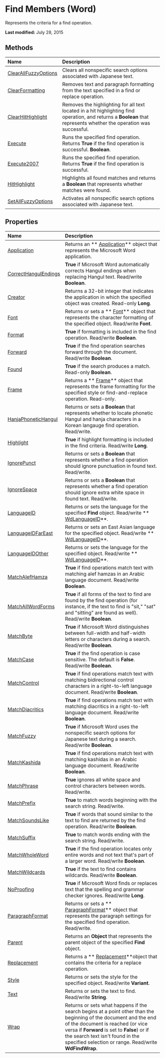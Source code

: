 
# Find Members (Word)
Represents the criteria for a find operation. 

 **Last modified:** July 28, 2015


## Methods



|**Name**|**Description**|
|:-----|:-----|
| [ClearAllFuzzyOptions](cf0b33a4-bfcc-36f9-e4b4-b98b3c628c0d.md)|Clears all nonspecific search options associated with Japanese text.|
| [ClearFormatting](9b25fb62-13e1-d953-90f2-57059221d820.md)|Removes text and paragraph formatting from the text specified in a find or replace operation.|
| [ClearHitHighlight](97f92034-3b22-c5dd-d2a6-194d54cb2ed4.md)|Removes the highlighting for all text located in a hit highlighting find operation, and returns a  **Boolean** that represents whether the operation was successful.|
| [Execute](3b607955-0e82-aa13-dad1-7a5069a57b9d.md)|Runs the specified find operation. Returns  **True** if the find operation is successful. **Boolean**.|
| [Execute2007](441de4b6-882c-e950-cafe-ee4463ef1007.md)|Runs the specified find operation. Returns  **True** if the find operation is successful.|
| [HitHighlight](11f6a7e5-7aba-a374-db39-327f6427364b.md)|Highlights all found matches and returns a  **Boolean** that represents whether matches were found.|
| [SetAllFuzzyOptions](3fb439eb-5f98-620e-0e16-5905a2b105c6.md)|Activates all nonspecific search options associated with Japanese text.|

## Properties



|**Name**|**Description**|
|:-----|:-----|
| [Application](59e59f08-683f-1b56-327e-5227f0dc26cf.md)|Returns an  ** [Application](d1cf6f8f-4e88-bf01-93b4-90a83f79cb44.md)** object that represents the Microsoft Word application.|
| [CorrectHangulEndings](814affac-ba96-7e93-6c58-6d063c15b79c.md)| **True** if Microsoft Word automatically corrects Hangul endings when replacing Hangul text. Read/write **Boolean**.|
| [Creator](e57d8133-a26e-2628-fe78-280a38f4ef7e.md)|Returns a 32-bit integer that indicates the application in which the specified object was created. Read-only  **Long**.|
| [Font](8a4e3cb0-5bfd-bcea-6eba-10dc21a0e4c0.md)|Returns or sets a  ** [Font](bc97f4df-fc81-d6c8-e99a-d50dc793b7ae.md)** object that represents the character formatting of the specified object. Read/write **Font**.|
| [Format](999041b0-e1eb-8155-405b-62475cb57f9d.md)| **True** if formatting is included in the find operation. Read/write **Boolean**.|
| [Forward](deacedde-ca81-6fa0-6a62-696163d8c52d.md)| **True** if the find operation searches forward through the document. Read/write **Boolean**.|
| [Found](c9a5d7ef-9df8-1439-248a-696c29fb01da.md)| **True** if the search produces a match. Read-only **Boolean**.|
| [Frame](66cfee6f-649c-cef9-1dee-d2a4a6de4a7a.md)|Returns a  ** [Frame](d36d3361-9e93-7dd9-b8c9-0ce503e03810.md)** object that represents the frame formatting for the specified style or find-and-replace operation. Read-only.|
| [HanjaPhoneticHangul](a08838e5-c9fd-661c-a2ed-d75507798fce.md)|Returns or sets a  **Boolean** that represents whether to locate phonetic Hangul and hanja characters in a Korean langauge find operation. Read/write.|
| [Highlight](75873be2-035e-ae93-1f5d-28e86d383a8c.md)| **True** if highlight formatting is included in the find criteria. Read/write **Long**.|
| [IgnorePunct](4270e497-58d0-5ab0-66f9-5f4e642eb964.md)|Returns or sets a  **Boolean** that represents whether a find operation should ignore punctuation in found text. Read/write.|
| [IgnoreSpace](79f67561-f100-dc10-758e-a9c3763c0cce.md)| Returns or sets a **Boolean** that represents whether a find operation should ignore extra white space in found text. Read/write.|
| [LanguageID](c3d74183-fc35-3e0f-2dfd-6c62aeec9f59.md)|Returns or sets the language for the specified  **Find** object. Read/write ** [WdLanguageID](9b3ef147-95f3-0eb6-db0c-0166fe7d2da2.md)**.|
| [LanguageIDFarEast](49d4d914-0640-0140-e550-99f522bc17d1.md)|Returns or sets an East Asian language for the specified object. Read/write  ** [WdLanguageID](9b3ef147-95f3-0eb6-db0c-0166fe7d2da2.md)**.|
| [LanguageIDOther](b36139ff-2c6d-60c5-aeda-f18525711524.md)|Returns or sets the language for the specified object. Read/write  ** [WdLanguageID](9b3ef147-95f3-0eb6-db0c-0166fe7d2da2.md)**.|
| [MatchAlefHamza](1023d28a-d6b7-658a-0fb2-e2f9bd11b457.md)| **True** if find operations match text with matching alef hamzas in an Arabic language document. Read/write **Boolean**.|
| [MatchAllWordForms](12244a30-2ddd-8de9-ff74-326c069e656b.md)| **True** if all forms of the text to find are found by the find operation (for instance, if the text to find is "sit," "sat" and "sitting" are found as well). Read/write **Boolean**.|
| [MatchByte](c7da111f-e3ea-dec9-8091-5ccd9cd63cc7.md)| **True** if Microsoft Word distinguishes between full-width and half-width letters or characters during a search. Read/write **Boolean**.|
| [MatchCase](c52c1512-9935-c8a4-4211-5b847771dbe9.md)| **True** if the find operation is case sensitive. The default is **False**. Read/write  **Boolean**.|
| [MatchControl](43d76f90-5b3f-db3b-15b0-98e87d8d8bc8.md)| **True** if find operations match text with matching bidirectional control characters in a right-to-left language document. Read/write **Boolean**.|
| [MatchDiacritics](db03ebc8-32d7-bdb4-e4fa-257045ecc48b.md)| **True** if find operations match text with matching diacritics in a right-to-left language document. Read/write **Boolean**.|
| [MatchFuzzy](7f3e2fb7-1485-a945-7161-e4ccc62e25e8.md)| **True** if Microsoft Word uses the nonspecific search options for Japanese text during a search. Read/write **Boolean**.|
| [MatchKashida](0806a135-2238-e33e-8d0f-b0788b40754c.md)| **True** if find operations match text with matching kashidas in an Arabic language document. Read/write **Boolean**.|
| [MatchPhrase](189d670e-941a-e737-1d3c-b054b716d400.md)| **True** ignores all white space and control characters between words. Read/write.|
| [MatchPrefix](6af7190a-2950-df5e-d78c-12ea3e60a357.md)| **True** to match words beginning with the search string. Read/write.|
| [MatchSoundsLike](81c341a7-40a8-7022-78d5-a8ed8ad407b1.md)| **True** if words that sound similar to the text to find are returned by the find operation. Read/write **Boolean**.|
| [MatchSuffix](e6af1ad2-7fc6-2565-3bf7-cd29dd15f28a.md)| **True** to match words ending with the search string. Read/write.|
| [MatchWholeWord](a4ce7e5f-c84b-b13a-e21c-14051a0f4a6a.md)| **True** if the find operation locates only entire words and not text that's part of a larger word. Read/write **Boolean**.|
| [MatchWildcards](d2aae410-691e-f718-b888-19e90372d18e.md)| **True** if the text to find contains wildcards. Read/write **Boolean**.|
| [NoProofing](4e13dab9-8bff-5615-c2c0-4d18a354c711.md)| **True** if Microsoft Word finds or replaces text that the spelling and grammar checker ignores. Read/write **Long**.|
| [ParagraphFormat](ae8bbbaa-700d-7469-30e4-f412e4a32e76.md)|Returns or sets a  ** [ParagraphFormat](712d754a-dc92-f1a3-531d-dfae74a42c23.md)** object that represents the paragraph settings for the specified find operation. Read/write.|
| [Parent](95500373-3f1b-81d6-39a0-30647fa4b07b.md)|Returns an  **Object** that represents the parent object of the specified **Find** object.|
| [Replacement](b0c728d6-4f2e-6c01-da95-ab59c79ce752.md)|Returns a  ** [Replacement](5d9615e4-f6ef-af5f-6e45-c382a88395c9.md)**object that contains the criteria for a replace operation.|
| [Style](1f749b24-9fad-6909-8bed-165ac41f88f8.md)|Returns or sets the style for the specified object. Read/write  **Variant**.|
| [Text](d92917aa-32f7-e9cc-bb74-03f7ed17498a.md)|Returns or sets the text to find. Read/write  **String**.|
| [Wrap](2d6823f3-93aa-383c-af28-d44e6a8a83e2.md)|Returns or sets what happens if the search begins at a point other than the beginning of the document and the end of the document is reached (or vice versa if  **Forward** is set to **False**) or if the search text isn't found in the specified selection or range. Read/write  **WdFindWrap**.|
